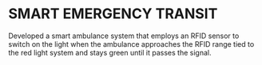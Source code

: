 # SMART EMERGENCY TRANSIT

Developed a smart ambulance system that employs an RFID  sensor to switch on the light when the    ambulance approaches the RFID range tied to the red light system and stays green until it passes the signal.

